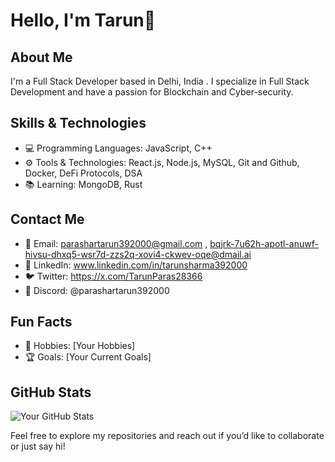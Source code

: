 # Hello, I'm Tarun👋

## About Me
I'm a Full Stack Developer based in Delhi, India . I specialize in Full Stack Development and have a passion for Blockchain and Cyber-security. 

## Skills & Technologies
- 💻 Programming Languages: JavaScript, C++
- ⚙️ Tools & Technologies: React.js, Node.js, MySQL, Git and Github, Docker, DeFi Protocols, DSA
- 📚 Learning: MongoDB, Rust

## Contact Me
- 📧 Email: parashartarun392000@gmail.com ,  bqjrk-7u62h-apotl-anuwf-hivsu-dhxq5-wsr7d-zzs2q-xovi4-ckwev-oqe@dmail.ai
- 🔗 LinkedIn: www.linkedin.com/in/tarunsharma392000
- 🐦 Twitter: https://x.com/TarunParas28366
- 💬 Discord: @parashartarun392000

## Fun Facts
- 🎨 Hobbies: [Your Hobbies]
- 🏆 Goals: [Your Current Goals]

## GitHub Stats
![Your GitHub Stats](https://github-readme-stats.vercel.app/api?username=yourusername&show_icons=true&hide_title=true&hide=prs&count_private=true&hide_border=true&theme=radical)

Feel free to explore my repositories and reach out if you’d like to collaborate or just say hi!
